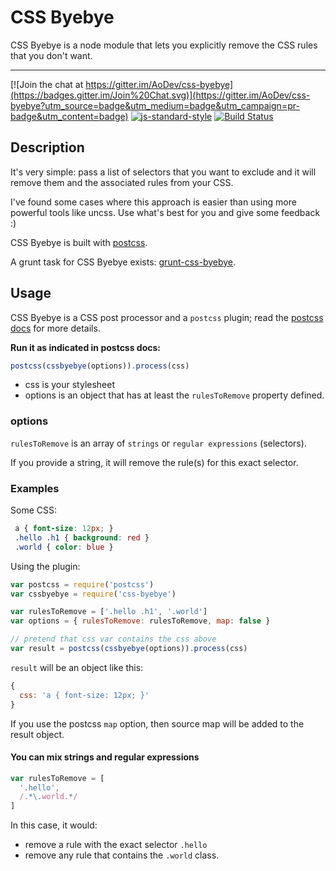 CSS Byebye
===========

CSS Byebye is a node module that lets you explicitly remove the CSS rules that you don't want.

---------

[![Join the chat at https://gitter.im/AoDev/css-byebye](https://badges.gitter.im/Join%20Chat.svg)](https://gitter.im/AoDev/css-byebye?utm_source=badge&utm_medium=badge&utm_campaign=pr-badge&utm_content=badge)
[![js-standard-style](https://img.shields.io/badge/code%20style-standard-brightgreen.svg?style=flat)](https://github.com/feross/standard)
[![Build Status](https://travis-ci.org/AoDev/css-byebye.svg)](https://travis-ci.org/AoDev/css-byebye)

Description
------------

It's very simple: pass a list of selectors that you want to exclude and it will remove them and the associated rules from your CSS.

I've found some cases where this approach is easier than using more powerful tools like uncss.
Use what's best for you and give some feedback :)

CSS Byebye is built with [postcss](https://github.com/postcss/postcss).

A grunt task for CSS Byebye exists: [grunt-css-byebye](https://github.com/AoDev/grunt-css-byebye).


Usage
------

CSS Byebye is a CSS post processor and a `postcss` plugin;
read the [postcss docs](https://github.com/postcss/postcss/blob/master/docs/api.md) for more details.

**Run it as indicated in postcss docs:**

```js
postcss(cssbyebye(options)).process(css)
```

* css is your stylesheet
* options is an object that has at least the `rulesToRemove` property defined.


### options

`rulesToRemove` is an array of `strings` or `regular expressions` (selectors).

If you provide a string, it will remove the rule(s) for this exact selector.


### Examples ###

Some CSS:

```css
 a { font-size: 12px; }
 .hello .h1 { background: red }
 .world { color: blue }
```

Using the plugin:

```js
var postcss = require('postcss')
var cssbyebye = require('css-byebye')

var rulesToRemove = ['.hello .h1', '.world']
var options = { rulesToRemove: rulesToRemove, map: false }

// pretend that css var contains the css above
var result = postcss(cssbyebye(options)).process(css)
```

`result` will be an object like this:

```js
{
  css: 'a { font-size: 12px; }'
}
```

If you use the postcss `map` option, then source map will be added to the result object.


#### You can mix strings and regular expressions

```js
var rulesToRemove = [
  '.hello',
  /.*\.world.*/
]
```

In this case, it would:
* remove a rule with the exact selector `.hello`
* remove any rule that contains the `.world` class.

